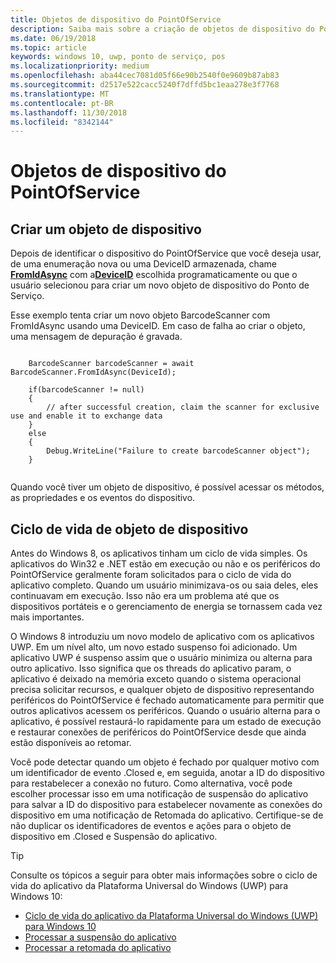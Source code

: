 ```yaml
---
title: Objetos de dispositivo do PointOfService
description: Saiba mais sobre a criação de objetos de dispositivo do PointOfService
ms.date: 06/19/2018
ms.topic: article
keywords: windows 10, uwp, ponto de serviço, pos
ms.localizationpriority: medium
ms.openlocfilehash: aba44cec7081d05f66e90b2540f0e9609b87ab83
ms.sourcegitcommit: d2517e522cacc5240f7dffd5bc1eaa278e3f7768
ms.translationtype: MT
ms.contentlocale: pt-BR
ms.lasthandoff: 11/30/2018
ms.locfileid: "8342144"
---
```

# <a name="pointofservice-device-objects"></a>Objetos de dispositivo do PointOfService

## <a name="creating-a-device-object"></a>Criar um objeto de dispositivo
Depois de identificar o dispositivo do PointOfService que você deseja usar, de uma enumeração nova ou uma DeviceID armazenada, chame [**FromIdAsync**](https://docs.microsoft.com/uwp/api/windows.devices.pointofservice.barcodescanner.fromidasync) com a[**DeviceID**](https://docs.microsoft.com/uwp/api/windows.devices.enumeration.deviceinformation.id) escolhida programaticamente ou que o usuário selecionou para criar um novo objeto de dispositivo do Ponto de Serviço.

Esse exemplo tenta criar um novo objeto BarcodeScanner com FromIdAsync usando uma DeviceID. Em caso de falha ao criar o objeto, uma mensagem de depuração é gravada.

```Csharp

    BarcodeScanner barcodeScanner = await BarcodeScanner.FromIdAsync(DeviceId);

    if(barcodeScanner != null)
    {
        // after successful creation, claim the scanner for exclusive use and enable it to exchange data
    }
    else
    {
        Debug.WriteLine("Failure to create barcodeScanner object");
    }
    
```

Quando você tiver um objeto de dispositivo, é possível acessar os métodos, as propriedades e os eventos do dispositivo.  

## <a name="device-object-lifecycle"></a>Ciclo de vida de objeto de dispositivo
Antes do Windows 8, os aplicativos tinham um ciclo de vida simples. Os aplicativos do Win32 e .NET estão em execução ou não e os periféricos do PointOfService geralmente foram solicitados para o ciclo de vida do aplicativo completo. Quando um usuário minimizava-os ou saia deles, eles continuavam em execução. Isso não era um problema até que os dispositivos portáteis e o gerenciamento de energia se tornassem cada vez mais importantes.

O Windows 8 introduziu um novo modelo de aplicativo com os aplicativos UWP. Em um nível alto, um novo estado suspenso foi adicionado. Um aplicativo UWP é suspenso assim que o usuário minimiza ou alterna para outro aplicativo. Isso significa que os threads do aplicativo param, o aplicativo é deixado na memória exceto quando o sistema operacional precisa solicitar recursos, e qualquer objeto de dispositivo representando periféricos do PointOfService é fechado automaticamente para permitir que outros aplicativos acessem os periféricos. Quando o usuário alterna para o aplicativo, é possível restaurá-lo rapidamente para um estado de execução e restaurar conexões de periféricos do PointOfService desde que ainda estão disponíveis ao retomar.

Você pode detectar quando um objeto é fechado por qualquer motivo com um identificador de evento <DeviceObject>.Closed e, em seguida, anotar a ID do dispositivo para restabelecer a conexão no futuro.   Como alternativa, você pode escolher processar isso em uma notificação de suspensão do aplicativo para salvar a ID do dispositivo para estabelecer novamente as conexões do dispositivo em uma notificação de Retomada do aplicativo.  Certifique-se de não duplicar os identificadores de eventos e ações para o objeto de dispositivo em <DeviceObject>.Closed e Suspensão do aplicativo.

> [!TIP]
> Consulte os tópicos a seguir para obter mais informações sobre o ciclo de vida do aplicativo da Plataforma Universal do Windows (UWP) para Windows 10:
> - [Ciclo de vida do aplicativo da Plataforma Universal do Windows (UWP) para Windows 10](../launch-resume/app-lifecycle.md)
> - [Processar a suspensão do aplicativo](../launch-resume/suspend-an-app.md)
> - [Processar a retomada do aplicativo](../launch-resume/resume-an-app.md)
